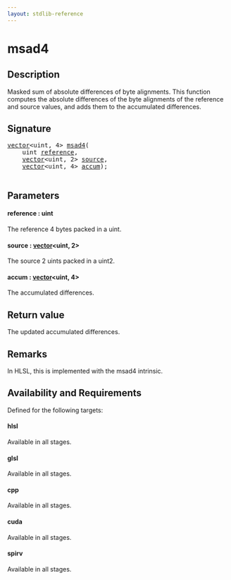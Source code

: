 ```yaml
---
layout: stdlib-reference
---
```


# msad4

## Description

Masked sum of absolute differences of byte alignments.
This function computes the absolute differences of the byte alignments of the reference and source values, and adds them to the accumulated differences.



## Signature 

<pre>
<a href="../types/vector/index.html" class="code_type">vector</a>&lt;<span class="code_keyword">uint</span>, 4&gt; <a href="msad4.html">msad4</a>(
    <span class="code_keyword">uint</span> <a href="msad4.html#decl-reference" class="code_param">reference</a>,
    <a href="../types/vector/index.html" class="code_type">vector</a>&lt;<span class="code_keyword">uint</span>, 2&gt; <a href="msad4.html#decl-source" class="code_param">source</a>,
    <a href="../types/vector/index.html" class="code_type">vector</a>&lt;<span class="code_keyword">uint</span>, 4&gt; <a href="msad4.html#decl-accum" class="code_param">accum</a>);

</pre>

## Parameters

####  <a id="decl-reference"></a>reference  : uint
The reference 4 bytes packed in a uint.

####  <a id="decl-source"></a>source  : [vector](../types/vector/index)\<uint, 2\>
The source 2 uints packed in a uint2.

####  <a id="decl-accum"></a>accum  : [vector](../types/vector/index)\<uint, 4\>
The accumulated differences.


## Return value
The updated accumulated differences.

## Remarks
In HLSL, this is implemented with the msad4 intrinsic.


## Availability and Requirements

Defined for the following targets:

#### hlsl
Available in all stages.

#### glsl
Available in all stages.

#### cpp
Available in all stages.

#### cuda
Available in all stages.

#### spirv
Available in all stages.




